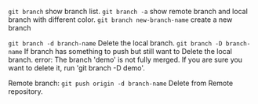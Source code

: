 `git branch` show branch list.
`git branch -a` show remote branch and local branch with different color.
`git branch new-branch-name` create a new branch

`git branch -d branch-name` Delete the local branch.
`git branch -D branch-name` If branch has something to push but still want to Delete the local branch.
error: The branch 'demo' is not fully merged.
If you are sure you want to delete it, run 'git branch -D demo'.

Remote branch:
`git push origin -d branch-name` Delete from Remote repository.